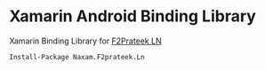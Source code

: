 # Xamarin Android Binding Library
Xamarin Binding Library for [F2Prateek LN](https://github.com/f2prateek/ln)

```
Install-Package Naxam.F2prateek.Ln
```